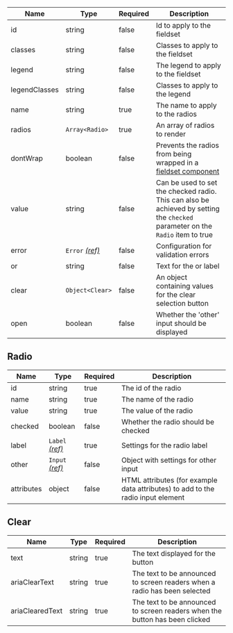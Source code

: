 | Name          | Type                                 | Required | Description                                                                                                                    |
| ------------- | ------------------------------------ | -------- | ------------------------------------------------------------------------------------------------------------------------------ |
| id            | string                               | false    | Id to apply to the fieldset                                                                                                    |
| classes       | string                               | false    | Classes to apply to the fieldset                                                                                               |
| legend        | string                               | false    | The legend to apply to the fieldset                                                                                            |
| legendClasses | string                               | false    | Classes to apply to the legend                                                                                                 |
| name          | string                               | true     | The name to apply to the radios                                                                                                |
| radios        | `Array<Radio>`                       | true     | An array of radios to render                                                                                                   |
| dontWrap      | boolean                              | false    | Prevents the radios from being wrapped in a [fieldset component](/components/fieldset)                                         |
| value         | string                               | false    | Can be used to set the checked radio. This can also be achieved by setting the `checked` parameter on the `Radio` item to true |
| error         | `Error` [_(ref)_](/components/error) | false    | Configuration for validation errors                                                                                            |
| or            | string                               | false    | Text for the or label                                                                                                          |
| clear         | `Object<Clear>`                      | false    | An object containing values for the clear selection button                                                                     |
| open          | boolean                              | false    | Whether the 'other' input should be displayed                                                                                  |

## Radio

| Name       | Type                                 | Required | Description                                                                     |
| ---------- | ------------------------------------ | -------- | ------------------------------------------------------------------------------- |
| id         | string                               | true     | The id of the radio                                                             |
| name       | string                               | true     | The name of the radio                                                           |
| value      | string                               | true     | The value of the radio                                                          |
| checked    | boolean                              | false    | Whether the radio should be checked                                             |
| label      | `Label` [_(ref)_](/components/label) | true     | Settings for the radio label                                                    |
| other      | `Input` [_(ref)_](/components/input) | false    | Object with settings for other input                                            |
| attributes | object                               | false    | HTML attributes (for example data attributes) to add to the radio input element |

## Clear

| Name            | Type   | Required | Description                                                                 |
| --------------- | ------ | -------- | --------------------------------------------------------------------------- |
| text            | string | true     | The text displayed for the button                                           |
| ariaClearText   | string | true     | The text to be announced to screen readers when a radio has been selected   |
| ariaClearedText | string | true     | The text to be announced to screen readers when the button has been clicked |
